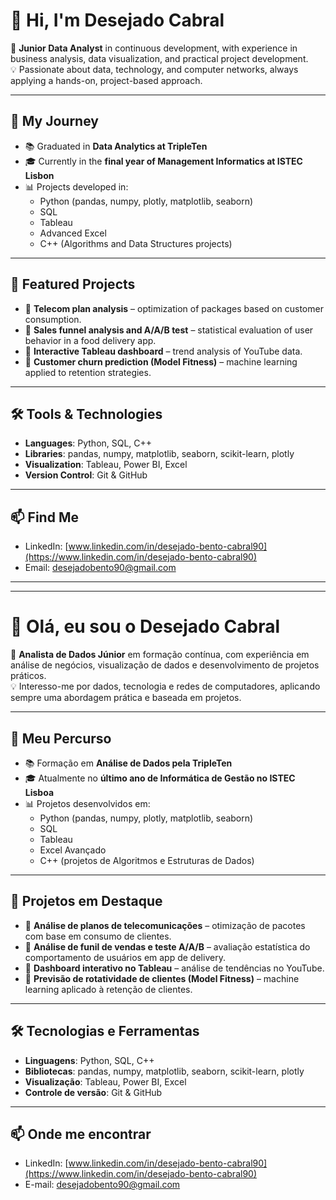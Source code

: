 # 👋 Hi, I'm Desejado Cabral  

🎯 **Junior Data Analyst** in continuous development, with experience in business analysis, data visualization, and practical project development.  
💡 Passionate about data, technology, and computer networks, always applying a hands-on, project-based approach.  

---

## 🚀 My Journey  

- 📚 Graduated in **Data Analytics at TripleTen**  
- 🎓 Currently in the **final year of Management Informatics at ISTEC Lisbon**  
- 📊 Projects developed in:
  - Python (pandas, numpy, plotly, matplotlib, seaborn)  
  - SQL  
  - Tableau  
  - Advanced Excel  
  - C++ (Algorithms and Data Structures projects)  

---

## 📂 Featured Projects  

- 🔹 **Telecom plan analysis** – optimization of packages based on customer consumption.  
- 🔹 **Sales funnel analysis and A/A/B test** – statistical evaluation of user behavior in a food delivery app.  
- 🔹 **Interactive Tableau dashboard** – trend analysis of YouTube data.  
- 🔹 **Customer churn prediction (Model Fitness)** – machine learning applied to retention strategies.  

---

## 🛠️ Tools & Technologies  

- **Languages**: Python, SQL, C++  
- **Libraries**: pandas, numpy, matplotlib, seaborn, scikit-learn, plotly  
- **Visualization**: Tableau, Power BI, Excel  
- **Version Control**: Git & GitHub  

---

## 📫 Find Me  

- LinkedIn: [www.linkedin.com/in/desejado-bento-cabral90](https://www.linkedin.com/in/desejado-bento-cabral90)  
- Email: desejadobento90@gmail.com  

---

---



# 👋 Olá, eu sou o Desejado Cabral  

🎯 **Analista de Dados Júnior** em formação contínua, com experiência em análise de negócios, visualização de dados e desenvolvimento de projetos práticos.  
💡 Interesso-me por dados, tecnologia e redes de computadores, aplicando sempre uma abordagem prática e baseada em projetos.  

---

## 🚀 Meu Percurso  

- 📚 Formação em **Análise de Dados pela TripleTen**  
- 🎓 Atualmente no **último ano de Informática de Gestão no ISTEC Lisboa**  
- 📊 Projetos desenvolvidos em:
  - Python (pandas, numpy, plotly, matplotlib, seaborn)  
  - SQL  
  - Tableau  
  - Excel Avançado  
  - C++ (projetos de Algoritmos e Estruturas de Dados)  

---

## 📂 Projetos em Destaque  

- 🔹 **Análise de planos de telecomunicações** – otimização de pacotes com base em consumo de clientes.  
- 🔹 **Análise de funil de vendas e teste A/A/B** – avaliação estatística do comportamento de usuários em app de delivery.  
- 🔹 **Dashboard interativo no Tableau** – análise de tendências no YouTube.  
- 🔹 **Previsão de rotatividade de clientes (Model Fitness)** – machine learning aplicado à retenção de clientes.  

---

## 🛠️ Tecnologias e Ferramentas  

- **Linguagens**: Python, SQL, C++  
- **Bibliotecas**: pandas, numpy, matplotlib, seaborn, scikit-learn, plotly  
- **Visualização**: Tableau, Power BI, Excel  
- **Controle de versão**: Git & GitHub  

---

## 📫 Onde me encontrar  

- LinkedIn: [www.linkedin.com/in/desejado-bento-cabral90](https://www.linkedin.com/in/desejado-bento-cabral90)  
- E-mail: desejadobento90@gmail.com  
